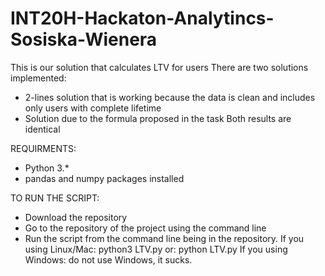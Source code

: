 # INT20H-Hackaton-Analytincs-Sosiska-Wienera

This is our solution that calculates LTV for users
There are two solutions implemented:
- 2-lines solution that is working because the data is clean and includes only users with complete lifetime
- Solution due to the formula proposed in the task
Both results are identical


REQUIRMENTS:
- Python 3.*
- pandas and numpy packages installed

TO RUN THE SCRIPT:
- Download the repository
- Go to the repository of the project using the command line
- Run the script from the command line being in the repository.
    If you using Linux/Mac: python3 LTV.py
                        or: python LTV.py
    If you using Windows: do not use Windows, it sucks.
